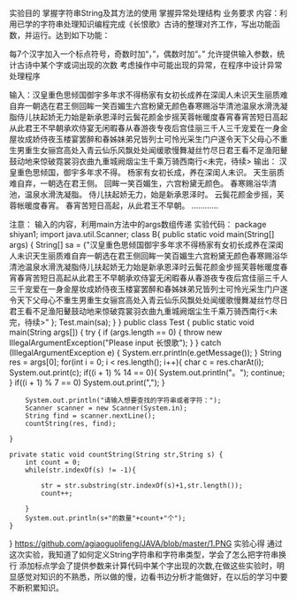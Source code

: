 实验目的
掌握字符串String及其方法的使用
掌握异常处理结构
业务要求
内容：利用已学的字符串处理知识编程完成《长恨歌》古诗的整理对齐工作，写出功能函数，并运行。达到如下功能：

每7个汉字加入一个标点符号，奇数时加“，”，偶数时加“。”
允许提供输入参数，统计古诗中某个字或词出现的次数
考虑操作中可能出现的异常，在程序中设计异常处理程序

输入：汉皇重色思倾国御宇多年求不得杨家有女初长成养在深闺人未识天生丽质难自弃一朝选在君王侧回眸一笑百媚生六宫粉黛无颜色春寒赐浴华清池温泉水滑洗凝脂侍儿扶起娇无力始是新承恩泽时云鬓花颜金步摇芙蓉帐暖度春宵春宵苦短日高起从此君王不早朝承欢侍宴无闲暇春从春游夜专夜后宫佳丽三千人三千宠爱在一身金屋妆成娇侍夜玉楼宴罢醉和春姊妹弟兄皆列士可怜光采生门户遂令天下父母心不重生男重生女骊宫高处入青云仙乐风飘处处闻缓歌慢舞凝丝竹尽日君王看不足渔阳鼙鼓动地来惊破霓裳羽衣曲九重城阙烟尘生千乘万骑西南行<未完，待续>
输出：
汉皇重色思倾国，御宇多年求不得。
杨家有女初长成，养在深闺人未识。
天生丽质难自弃，一朝选在君王侧。
回眸一笑百媚生，六宫粉黛无颜色。
春寒赐浴华清池，温泉水滑洗凝脂。
侍儿扶起娇无力，始是新承恩泽时。
云鬓花颜金步摇，芙蓉帐暖度春宵。
春宵苦短日高起，从此君王不早朝。
…………

注意： 输入的内容，利用main方法中的args数组传递
实验代码：
package shiyan1;
import java.util.Scanner;
class B{
    public static void main(String[] args) {
        String[] sa = {"汉皇重色思倾国御宇多年求不得杨家有女初长成养在深闺人未识天生丽质难自弃一朝选在君王侧回眸一笑百媚生六宫粉黛无颜色春寒赐浴华清池温泉水滑洗凝脂侍儿扶起娇无力始是新承恩泽时云鬓花颜金步摇芙蓉帐暖度春宵春宵苦短日高起从此君王不早朝承欢侍宴无闲暇春从春游夜专夜后宫佳丽三千人三千宠爱在一身金屋妆成娇侍夜玉楼宴罢醉和春姊妹弟兄皆列士可怜光采生门户遂令天下父母心不重生男重生女骊宫高处入青云仙乐风飘处处闻缓歌慢舞凝丝竹尽日君王看不足渔阳鼙鼓动地来惊破霓裳羽衣曲九重城阙烟尘生千乘万骑西南行<未完，待续>"
        		};
        Test.main(sa);
    }
}
public class Test {
    public static void main(String args[]) {
        try {
            if (args.length == 0) {
                throw new IllegalArgumentException("Please input 长恨歌");
            }
        } catch (IllegalArgumentException e) {
            System.err.println(e.getMessage());
        }
        String res = args[0];
        for(int i = 0; i < res.length(); i++){
            char c = res.charAt(i);
            System.out.print(c);
            if((i + 1) % 14 == 0){
                System.out.println("。");
                continue;
            }
            if((i + 1) % 7 == 0)
                System.out.print(",");
        }

        System.out.println("请输入想要查找的字符串或者字符：");
        Scanner scanner = new Scanner(System.in);
        String find = scanner.nextLine();
        countString(res, find);

    }

    private static void countString(String str,String s) {
        int count = 0;
        while(str.indexOf(s) != -1){

            str = str.substring(str.indexOf(s)+1,str.length());
            count++;

        }
        System.out.println(s+"的数量"+count+"个");
    }
}
https://github.com/agiaoguolifeng/JAVA/blob/master/1.PNG
实验心得
通过这次实验，我知道了如何定义String字符串和字符串类型，学会了怎么把字符串换行 添加标点学会了提供参数来计算代码中某个字出现的次数,在做这些实验时，明显感觉对知识的不熟悉，所以做的慢，边看书边分析才能做好，在以后的学习中要不断积累知识。
